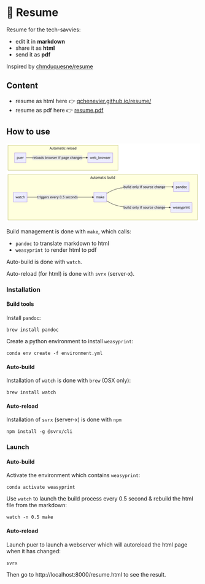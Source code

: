 # 📄 Resume 

Resume for the tech-savvies:
- edit it in **markdown**
- share it as **html**
- send it as **pdf**

Inspired by [chmduquesne/resume](https://github.com/chmduquesne/resume)

## Content

- resume as html here 👉 [qchenevier.github.io/resume/](https://qchenevier.github.io/resume/)
- resume as pdf here 👉 [resume.pdf](https://raw.githubusercontent.com/qchenevier/resume/master/resume.pdf)

## How to use

[comment]: # (```mermaid)
[comment]: # (graph LR;)
[comment]: # ()
[comment]: # (  subgraph "Automatic build")
[comment]: # (  watch-- triggers every 0.5 seconds-->make;)
[comment]: # (  make-- build only if source change-->pandoc;)
[comment]: # (  make-- build only if source change-->weasyprint;)
[comment]: # (  end)
[comment]: # ()
[comment]: # (  subgraph "Automatic reload")
[comment]: # (  puer-- reloads browser if page changes-->web_browser;)
[comment]: # (  end)
[comment]: # (```)
![](stack.png)

Build management is done with `make`, which calls:
- `pandoc` to translate markdown to html
- `weasyprint` to render html to pdf

Auto-build is done with `watch`.

Auto-reload (for html) is done with `svrx` (server-x).

### Installation

#### Build tools

Install `pandoc`:
```
brew install pandoc
```

Create a python environment to install `weasyprint`:
```
conda env create -f environment.yml
```

#### Auto-build
Installation of `watch` is done with `brew` (OSX only):
```
brew install watch
```

#### Auto-reload
Installation of `svrx` (server-x) is done with `npm`
```
npm install -g @svrx/cli
```

### Launch

#### Auto-build

Activate the environment which contains `weasyprint`:
```
conda activate weasyprint
```

Use `watch` to launch the build process every 0.5 second & rebuild the html file from the markdown:
```
watch -n 0.5 make
```

#### Auto-reload
Launch puer to launch a webserver which will autoreload the html page when it has changed:
```
svrx
```

Then go to http://localhost:8000/resume.html to see the result.
